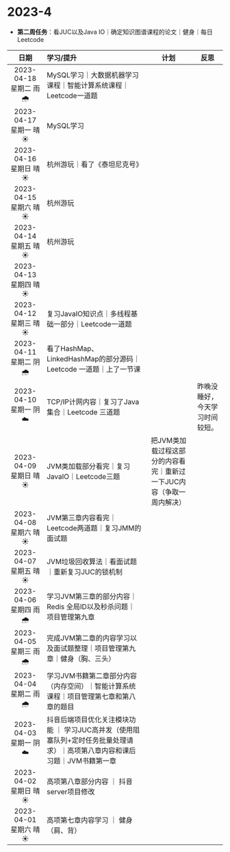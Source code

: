 # 2023-4

* **第二周任务**：看JUC以及Java IO｜确定知识图谱课程的论文｜健身｜每日Leetcode

|           日期           | 学习/提升                                                    |                             计划                             |              反思              |
| :----------------------: | :----------------------------------------------------------- | :----------------------------------------------------------: | :----------------------------: |
| 2023-04-18 星期二  雨  🌧️ | MySQL学习｜大数据机器学习课程｜智能计算系统课程｜Leetcode一道题 |                                                              |                                |
| 2023-04-17 星期一  晴  ☀️ | MySQL学习                                                    |                                                              |                                |
| 2023-04-16 星期日  晴  ☀️ | 杭州游玩｜看了《泰坦尼克号》                                 |                                                              |                                |
| 2023-04-15 星期六  晴  ☀️ | 杭州游玩                                                     |                                                              |                                |
| 2023-04-14 星期五  晴  ☀️ | 杭州游玩                                                     |                                                              |                                |
| 2023-04-13 星期四  晴  ☀️ |                                                              |                                                              |                                |
| 2023-04-12 星期三  晴  ☀️ | 复习JavaIO知识点｜多线程基础一部分｜Leetcode一道题           |                                                              |                                |
| 2023-04-11 星期二  阴  🌧️ | 看了HashMap、LinkedHashMap的部分源码｜Leetcode 一道题｜上了一节课 |                                                              |                                |
| 2023-04-10 星期一  阴  ☁️ | TCP/IP计网内容｜复习了Java集合｜Leetcode 三道题              |                                                              | 昨晚没睡好，今天学习时间较短。 |
| 2023-04-09 星期日  晴 ☀️  | JVM类加载部分看完｜复习JavaIO｜Leetcode三题                  | 把JVM类加载过程这部分的内容看完｜重新过一下JUC内容（争取一周内解决） |                                |
| 2023-04-08 星期六  晴 ☀️  | JVM第三章内容看完｜Leetcode两道题｜复习JMM的面试题           |                                                              |                                |
| 2023-04-07 星期五  晴 ☀️  | JVM垃圾回收算法｜看面试题｜重新复习JUC的锁机制               |                                                              |                                |
| 2023-04-06 星期四  雨 🌧️  | 学习JVM第三章的部分内容｜Redis 全局ID以及秒杀问题｜项目管理第九章 |                                                              |                                |
| 2023-04-05 星期三  雨 🌧️  | 完成JVM第二章的内容学习以及面试题整理｜项目管理第九章｜健身（胸、三头） |                                                              |                                |
| 2023-04-04 星期二  雨 🌧️  | 学习JVM书籍第二章部分内容（内存空间）｜智能计算系统课程｜项目管理第七章和第八章的题目 |                                                              |                                |
| 2023-04-03 星期一  阴  ☁️ | 抖音后端项目优化关注模块功能 ｜ 学习JUC高并发（使用阻塞队列+定时任务批量处理请求）｜高项第八章内容和课后习题｜JVM书籍第一章 |                                                              |                                |
|  2023-04-02 星期日 晴 ☀️  | 高项第八章部分内容 ｜ 抖音server项目修改                     |                                                              |                                |
|  2023-04-01 星期六 晴 ☀️  | 高项第七章内容学习 ｜ 健身（肩、背）                         |                                                              |                                |

